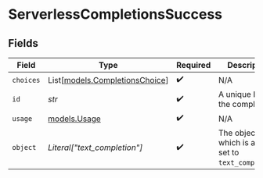 # ServerlessCompletionsSuccess


## Fields

| Field                                                            | Type                                                             | Required                                                         | Description                                                      |
| ---------------------------------------------------------------- | ---------------------------------------------------------------- | ---------------------------------------------------------------- | ---------------------------------------------------------------- |
| `choices`                                                        | List[[models.CompletionsChoice](../models/completionschoice.md)] | :heavy_check_mark:                                               | N/A                                                              |
| `id`                                                             | *str*                                                            | :heavy_check_mark:                                               | A unique ID of the completion.                                   |
| `usage`                                                          | [models.Usage](../models/usage.md)                               | :heavy_check_mark:                                               | N/A                                                              |
| `object`                                                         | *Literal["text_completion"]*                                     | :heavy_check_mark:                                               | The object type, which is always set to `text_completion`.       |